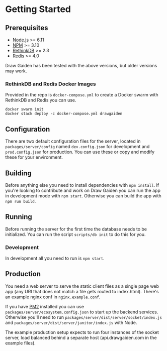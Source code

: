 # Getting Started

## Prerequisites

* [Node.js](https://nodejs.org/) >= 6.11
* [NPM](https://www.npmjs.com/) >= 3.10
* [RethinkDB](https://rethinkdb.com/) >= 2.3
* [Redis](https://redis.io/) >= 4.0

Draw Gaiden has been tested with the above versions, but older versions may work.

### RethinkDB and Redis Docker Images

Provided in the repo is `docker-compose.yml` to create a Docker swarm with RethinkDB and Redis you can use.

```
docker swarm init
docker stack deploy -c docker-compose.yml drawgaiden
```

## 

## Configuration

There are two default configuration files for the server, located in `packages/server/config` named `dev.config.json` for development and `prod.config.json` for production. You can use these or copy and modify these for your environment.

## Building

Before anything else you need to install dependencies with `npm install`. 
If you're looking to contribute and work on Draw Gaiden you can run the app in development mode with `npm start`.
Otherwise you can build the app with `npm run build`.

## Running

Before running the server for the first time the database needs to be initialized. You can run the script `scripts/db init` to do this for you.

### Development

In development all you need to run is `npm start`.

## Production

You need a web server to serve the static client files as a single page web app (any URI that does not match a file gets routed to index.html). There's an example nginx conf in `nginx.example.conf`.

If you have [PM2](http://pm2.keymetrics.io/) installed you can use `packages/server/ecosystem.config.json` to start up the backend services.
Otherwise you'll need to run `packages/server/dist/server/socket/index.js` and `packages/server/dist/server/janitor/index.js` with Node.

The example production setup expects to run four instances of the socket server, load balanced behind a separate host (api.drawgaiden.com in the example files).
